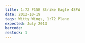 ```yaml
---
title: 1:72 F15E Strike Eagle 48FW
date: 2012-10-19
tags: Witty Wings, 1:72 Plane
expected: July 2013
barcode: 
restock: 1
---
```

